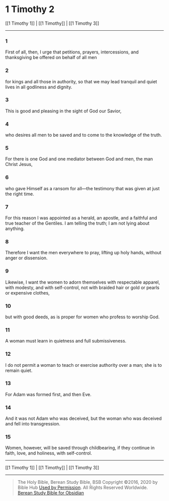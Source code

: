 # 1 Timothy 2

[[1 Timothy 1]] | [[1 Timothy]] | [[1 Timothy 3]]

---

### 1
First of all, then, I urge that petitions, prayers, intercessions, and thanksgiving be offered on behalf of all men

### 2
for kings and all those in authority, so that we may lead tranquil and quiet lives in all godliness and dignity.

### 3
This is good and pleasing in the sight of God our Savior,

### 4
who desires all men to be saved and to come to the knowledge of the truth.

### 5
For there is one God and one mediator between God and men, the man Christ Jesus,

### 6
who gave Himself as a ransom for all—the testimony that was given at just the right time.

### 7
For this reason I was appointed as a herald, an apostle, and a faithful and true teacher of the Gentiles. I am telling the truth; I am not lying about anything.

### 8
Therefore I want the men everywhere to pray, lifting up holy hands, without anger or dissension.

### 9
Likewise, I want the women to adorn themselves with respectable apparel, with modesty, and with self-control, not with braided hair or gold or pearls or expensive clothes,

### 10
but with good deeds, as is proper for women who profess to worship God.

### 11
A woman must learn in quietness and full submissiveness.

### 12
I do not permit a woman to teach or exercise authority over a man; she is to remain quiet.

### 13
For Adam was formed first, and then Eve.

### 14
And it was not Adam who was deceived, but the woman who was deceived and fell into transgression.

### 15
Women, however, will be saved through childbearing, if they continue in faith, love, and holiness, with self-control.

---

[[1 Timothy 1]] | [[1 Timothy]] | [[1 Timothy 3]]

---

> The Holy Bible, Berean Study Bible, BSB
> Copyright &copy;2016, 2020 by Bible Hub
> [Used by Permission](https://berean.bible/terms.htm). All Rights Reserved Worldwide.
> [Berean Study Bible for Obsidian](https://github.com/gapmiss/berean-study-bible-for-obsidian)

